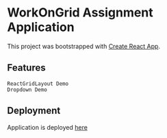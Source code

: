 # WorkOnGrid Assignment Application

This project was bootstrapped with [Create React App](https://github.com/facebook/create-react-app).

## Features

```
ReactGridLayout Demo
Dropdown Demo
```

## Deployment

Application is deployed [here](https://gentle-lolly-3cf1f0.netlify.app/)
